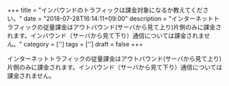 +++
title = "インバウンドのトラフィックは課金対象になるか教えてください。"
date = "2018-07-28T16:14:11+09:00"
description = "インターネットトラフィックの従量課金はアウトバウンド(サーバから見て上り)片側のみに課金されます。インバウンド（サーバから見て下り）通信については課金されません。"
category = ['']
tags = ['']
draft = false
+++

インターネットトラフィックの従量課金はアウトバウンド(サーバから見て上り)片側のみに課金されます。インバウンド（サーバから見て下り）通信については課金されません。
